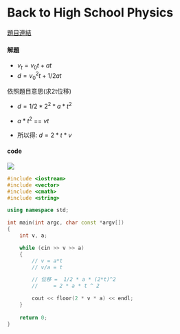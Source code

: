 #  Back to High School Physics


[題目連結](https://onlinejudge.org/external/100/10071.pdf)


#### 解題

* $`v_t  =  v_0 t + a t `$
* $`d={v_0}^{2} t+1/2at`$

依照題目意思(求2t位移)
* $`d=1/2*2^2*a*t^2`$
* $`a*t^2`$ == $`vt`$

* 所以得: $`d=2*t*v`$

#### code 

![](https://a-static.besthdwallpaper.com/pretty-anime-girl-kamisato-ayaka-genshin-impact-wallpaper-800x600-118901_17.jpg)   
```cpp
#include <iostream>
#include <vector>
#include <cmath>
#include <string>

using namespace std;

int main(int argc, char const *argv[])
{
    int v, a;

    while (cin >> v >> a)
    {
        // v = a*t
        // v/a = t

        // 位移 =  1/2 * a * (2*t)^2
        //     = 2 * a * t ^ 2

        cout << floor(2 * v * a) << endl;
    }
    
    return 0;
}
```
